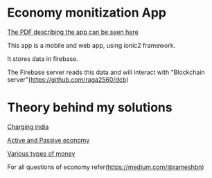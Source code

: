 # Economy monitization App

[The PDF describing the app can be seen here](https://drive.google.com/open?id=1W8sFw31hmzpDpyE9gsZBMQwhtyjbWlYr)

This app is a mobile and web app, using ionic2 framework.

It stores data in firebase.

The Firebase server reads this data and will interact with "Blockchain server"(https://github.com/raga2560/dcb)

# Theory behind my solutions

[Charging india](https://medium.com/p/charging-india-c319ceed74f4)

[Active and Passive economy](https://medium.com/p/active-and-passive-economy-differences-9be9b1bd1a15)

[Various types of money](https://medium.com/p/a-brief-about-money-banking-crypto-tokens-coins-2e399dc451a1)

For all questions of economy refer(https://medium.com/@rameshbn)


